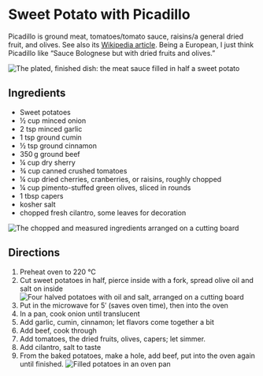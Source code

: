 # Sweet Potato with Picadillo

Picadillo is ground meat, tomatoes/tomato sauce, raisins/a general dried fruit, and olives. See also its [Wikipedia article](https://en.wikipedia.org/wiki/Picadillo).
Being a European, I just think Picadillo like “Sauce Bolognese but with dried fruits and olives.”

![The plated, finished dish: the meat sauce filled in half a sweet potato](./photos/sweet-potato-w-picadillo-plated.avif)

## Ingredients

* Sweet potatoes
* ½ cup minced onion
* 2 tsp minced garlic
* 1 tsp ground cumin
* ½ tsp ground cinnamon
* 350&#x202F;g ground beef
* ¼ cup dry sherry
* ¾ cup canned crushed tomatoes
* ¼ cup dried cherries, cranberries, or raisins, roughly chopped
* ¼ cup pimento-stuffed green olives, sliced in rounds
* 1 tbsp capers
* kosher salt
* chopped fresh cilantro, some leaves for decoration

![The chopped and measured ingredients arranged on a cutting board](./photos/sweet-potato-w-picadillo-prepped-ingredients.avif)

## Directions

1. Preheat oven to 220 °C
2. Cut sweet potatoes in half, pierce inside with a fork, spread olive oil and salt on inside
   ![Four halved potatoes with oil and salt, arranged on a cutting board](./photos/sweet-potato-w-picadillo-potatoes.avif)
3. Put in the microwave for 5′ (saves oven time), then into the oven
4. In a pan, cook onion until translucent
5. Add garlic, cumin, cinnamon; let flavors come together a bit
6. Add beef, cook through
7. Add tomatoes, the dried fruits, olives, capers; let simmer.
8. Add cilantro, salt to taste
9. From the baked potatoes, make a hole, add beef, put into the oven again until finished.
   ![Filled potatoes in an oven pan](./photos/sweet-potato-w-picadillo-baked.avif)

